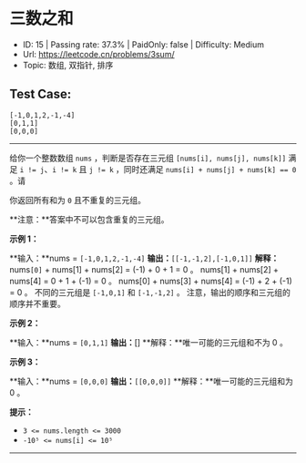 # 三数之和

* ID: 15      | Passing rate: 37.3% | PaidOnly: false  | Difficulty: Medium
* Url: https://leetcode.cn/problems/3sum/
* Topic: 数组, 双指针, 排序

## Test Case:

```
[-1,0,1,2,-1,-4]
[0,1,1]
[0,0,0]
```

---

给你一个整数数组 `nums` ，判断是否存在三元组 `[nums[i], nums[j], nums[k]]` 满足
`i != j`、`i != k` 且 `j != k` ，同时还满足 `nums[i] + nums[j] + nums[k] == 0`
。请

你返回所有和为 `0` 且不重复的三元组。

**注意：**答案中不可以包含重复的三元组。



**示例 1：**

**输入：**nums = `[-1,0,1,2,-1,-4]`
**输出：**`[[-1,-1,2],[-1,0,1]]`
**解释：**
nums`[0]` + nums[1] + nums[2] = (-1) + 0 + 1 = 0 。
nums[1] + nums[2] + nums[4] = 0 + 1 + (-1) = 0 。
nums[0] + nums[3] + nums[4] = (-1) + 2 + (-1) = 0 。
不同的三元组是 `[-1,0,1]` 和 `[-1,-1,2]` 。
注意，输出的顺序和三元组的顺序并不重要。

**示例 2：**

**输入：**nums = `[0,1,1]`
**输出：**[]
**解释：**唯一可能的三元组和不为 0 。

**示例 3：**

**输入：**nums = `[0,0,0]`
**输出：**`[[0,0,0]]`
**解释：**唯一可能的三元组和为 0 。


**提示：**

* `3 <= nums.length <= 3000`
* `-10⁵ <= nums[i] <= 10⁵`

---
